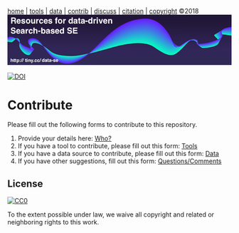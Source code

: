 [home](README.md) |
[tools](TOOLS.md) |
[data](DATA.md) |
[contrib](CONTRIB.md) |
[discuss](https://github.com/ai-se/ResourcesDataDrivenSBSE/issues) |
[citation](CITATION.md) |
[copyright](https://github.com/ai-se/ResourcesDataDrivenSBSE/blob/master/LICENSE.md) &copy;2018
<br>
[<img width=900 src="https://github.com/ai-se/ResourcesDataDrivenSBSE/raw/master/img/banner.png">](http://tiny.cc/sbse)<br>


 [![DOI](https://zenodo.org/badge/116411075.svg)](https://zenodo.org/badge/latestdoi/116411075)


# Contribute 

Please fill out the following forms to contribute to this repository.
1. Provide your details here: [Who?](https://goo.gl/forms/64okWZgpfu4hJXqk1)
2. If you have a tool to contribute, please fill out this form: [Tools](https://goo.gl/forms/OpwVAgku3gHMXnS42)
3. If you have a data source to contribute, please fill out this form: [Data](https://goo.gl/forms/NPfJvgTd6Th4yfqf2)
4. If you have other suggestions, fill out this form: [Questions/Comments](https://goo.gl/forms/Y56mjbAQBM61ySjA2)

## License

[![CC0](http://mirrors.creativecommons.org/presskit/buttons/88x31/svg/cc-zero.svg)](https://creativecommons.org/publicdomain/zero/1.0/)

To the extent possible under law, we waive all copyright and related or neighboring rights to this work.


